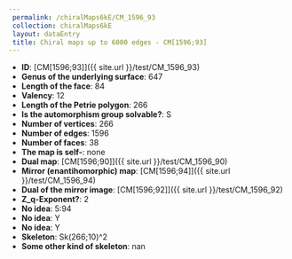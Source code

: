 ```yaml
--- 
 permalink: /chiralMaps6kE/CM_1596_93 
 collection: chiralMaps6kE
 layout: dataEntry
 title: Chiral maps up to 6000 edges - CM[1596;93]
---
```


- **ID**: [CM[1596;93]]({{ site.url }}/test/CM_1596_93)
- **Genus of the underlying surface**: 647
- **Length of the face**: 84
- **Valency**: 12
- **Length of the Petrie polygon**: 266
- **Is the automorphism group solvable?**: S
- **Number of vertices**: 266
- **Number of edges**: 1596
- **Number of faces**: 38
- **The map is self-**: none
- **Dual map**: [CM[1596;90]]({{ site.url }}/test/CM_1596_90)
- **Mirror (enantihomorphic) map**: [CM[1596;94]]({{ site.url }}/test/CM_1596_94)
- **Dual of the mirror image**: [CM[1596;92]]({{ site.url }}/test/CM_1596_92)
- **Z_q-Exponent?**: 2
- **No idea**:  5:94
- **No idea**: Y
- **No idea**: Y
- **Skeleton**: Sk(266;10)^2
- **Some other kind of skeleton**: nan
